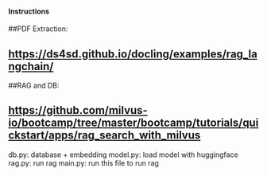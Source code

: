 #### Instructions

##PDF Extraction:
## https://ds4sd.github.io/docling/examples/rag_langchain/

##RAG and DB:
## https://github.com/milvus-io/bootcamp/tree/master/bootcamp/tutorials/quickstart/apps/rag_search_with_milvus
db.py: database + embedding
model.py: load model with huggingface
rag.py: run rag
main.py: run this file to run rag